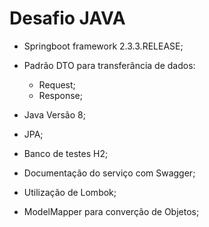 
# Desafio JAVA

- Springboot framework 2.3.3.RELEASE;

- Padrão DTO para transferância de dados:
    - Request;
    - Response;

- Java Versão 8;

- JPA;

- Banco de testes H2;

- Documentação do serviço com Swagger;

- Utilização de Lombok;

- ModelMapper para converção de Objetos;


